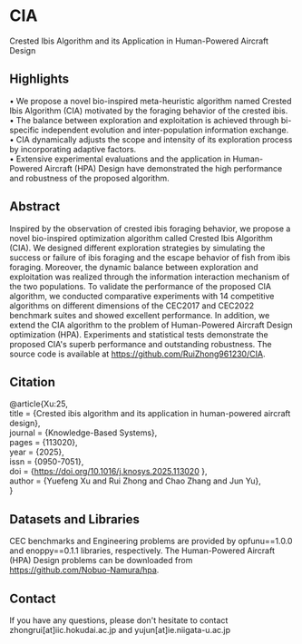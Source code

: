 # CIA
Crested Ibis Algorithm and its Application in Human-Powered Aircraft Design

## Highlights
• We propose a novel bio-inspired meta-heuristic algorithm named Crested Ibis Algorithm (CIA) motivated by the foraging behavior of the crested ibis.  
• The balance between exploration and exploitation is achieved through bi-specific independent evolution and inter-population information exchange.  
• CIA dynamically adjusts the scope and intensity of its exploration process by incorporating adaptive factors.  
• Extensive experimental evaluations and the application in Human-Powered Aircraft (HPA) Design have demonstrated the high performance and robustness of the proposed algorithm.  

## Abstract
Inspired by the observation of crested ibis foraging behavior, we propose a novel bio-inspired optimization algorithm called Crested Ibis Algorithm (CIA). We designed different exploration strategies by simulating the success or failure of ibis foraging and the escape behavior of fish from ibis foraging. Moreover, the dynamic balance between exploration and exploitation was realized through the information interaction mechanism of the two populations. To validate the performance of the proposed CIA algorithm, we conducted comparative experiments with 14 competitive algorithms on different dimensions of the CEC2017 and CEC2022 benchmark suites and showed excellent performance. In addition, we extend the CIA algorithm to the problem of Human-Powered Aircraft Design optimization (HPA). Experiments and statistical tests demonstrate the proposed CIA's superb performance and outstanding robustness. The source code is available at https://github.com/RuiZhong961230/CIA.

## Citation
@article{Xu:25,  
title = {Crested ibis algorithm and its application in human-powered aircraft design},  
journal = {Knowledge-Based Systems},  
pages = {113020},  
year = {2025},  
issn = {0950-7051},  
doi = {https://doi.org/10.1016/j.knosys.2025.113020 },  
author = {Yuefeng Xu and Rui Zhong and Chao Zhang and Jun Yu},  
}

## Datasets and Libraries
CEC benchmarks and Engineering problems are provided by opfunu==1.0.0 and enoppy==0.1.1 libraries, respectively. The Human-Powered Aircraft (HPA) Design problems can be downloaded from https://github.com/Nobuo-Namura/hpa.


## Contact
If you have any questions, please don't hesitate to contact zhongrui[at]iic.hokudai.ac.jp and yujun[at]ie.niigata-u.ac.jp
